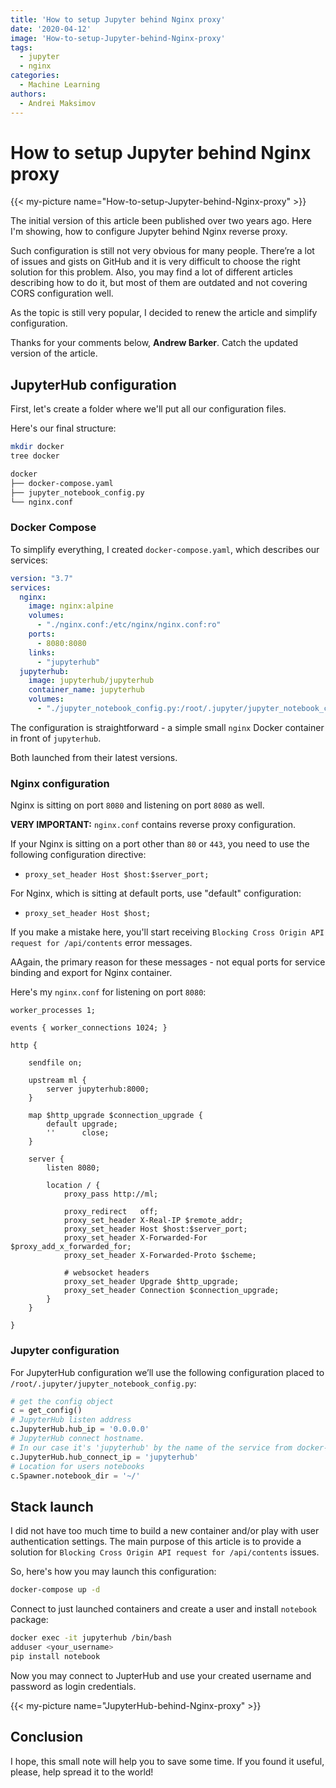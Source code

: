 ```yaml
---
title: 'How to setup Jupyter behind Nginx proxy'
date: '2020-04-12'
image: 'How-to-setup-Jupyter-behind-Nginx-proxy'
tags:
  - jupyter
  - nginx
categories:
  - Machine Learning
authors:
  - Andrei Maksimov
---
```

# How to setup Jupyter behind Nginx proxy

{{< my-picture name="How-to-setup-Jupyter-behind-Nginx-proxy" >}}

The initial version of this article been published over two years ago. Here I'm showing, how to configure Jupyter behind Nginx reverse proxy.

Such configuration is still not very obvious for many people. There’re a lot of issues and gists on GitHub and it is very difficult to choose the right solution for this problem. Also, you may find a lot of different articles describing how to do it, but most of them are outdated and not covering CORS configuration well.

As the topic is still very popular, I decided to renew the article and simplify configuration.

Thanks for your comments below, **Andrew Barker**. Catch the updated version of the article.

## JupyterHub configuration

First, let's create a folder where we'll put all our configuration files.

Here's our final structure:

```sh
mkdir docker
tree docker

docker
├── docker-compose.yaml
├── jupyter_notebook_config.py
└── nginx.conf
```

### Docker Compose

To simplify everything, I created `docker-compose.yaml`, which describes our services:

```yaml
version: "3.7"
services:
  nginx:
    image: nginx:alpine
    volumes:
      - "./nginx.conf:/etc/nginx/nginx.conf:ro"
    ports:
      - 8080:8080
    links:
      - "jupyterhub"
  jupyterhub:
    image: jupyterhub/jupyterhub
    container_name: jupyterhub
    volumes:
      - "./jupyter_notebook_config.py:/root/.jupyter/jupyter_notebook_config.py:ro"
```

The configuration is straightforward - a simple small `nginx` Docker container in front of `jupyterhub`. 

Both launched from their latest versions.

### Nginx configuration

Nginx is sitting on port `8080` and listening on port `8080` as well.

**VERY IMPORTANT:** `nginx.conf` contains reverse proxy configuration.

If your Nginx is sitting on a port other than `80` or `443`, you need to use the following configuration directive:

* `proxy_set_header Host $host:$server_port;`

For Nginx, which is sitting at default ports, use "default" configuration:

* `proxy_set_header Host $host;`

If you make a mistake here, you'll start receiving `Blocking Cross Origin API request for /api/contents` error messages. 

AAgain, the primary reason for these messages - not equal ports for service binding and export for Nginx container.

Here's my `nginx.conf` for listening on port `8080`:

```nginx
worker_processes 1;

events { worker_connections 1024; }

http {

    sendfile on;

    upstream ml {
        server jupyterhub:8000;
    }

    map $http_upgrade $connection_upgrade {
        default upgrade;
        ''      close;
    }

    server {
        listen 8080;

        location / {
            proxy_pass http://ml;

            proxy_redirect   off;
            proxy_set_header X-Real-IP $remote_addr;
            proxy_set_header Host $host:$server_port;
            proxy_set_header X-Forwarded-For $proxy_add_x_forwarded_for;
            proxy_set_header X-Forwarded-Proto $scheme;

            # websocket headers
            proxy_set_header Upgrade $http_upgrade;
            proxy_set_header Connection $connection_upgrade;
        }
    }

}
```

### Jupyter configuration

For JupyterHub configuration we’ll use the following configuration placed to `/root/.jupyter/jupyter_notebook_config.py`:

```python
# get the config object
c = get_config()
# JupyterHub listen address
c.JupyterHub.hub_ip = '0.0.0.0'
# JupyterHub connect hostname.
# In our case it's 'jupyterhub' by the name of the service from docker-compose.yaml
c.JupyterHub.hub_connect_ip = 'jupyterhub'
# Location for users notebooks
c.Spawner.notebook_dir = '~/'
```

## Stack launch

I did not have too much time to build a new container and/or play with user authentication settings. The main purpose of this article is to provide a solution for `Blocking Cross Origin API request for /api/contents` issues.

So, here's how you may launch this configuration:

```sh
docker-compose up -d
```

Connect to just launched containers and create a user and install `notebook` package:

```sh
docker exec -it jupyterhub /bin/bash
adduser <your_username>
pip install notebook
```

Now you may connect to JupterHub and use your created username and password as login credentials.

{{< my-picture name="JupyterHub-behind-Nginx-proxy" >}}

## Conclusion

I hope, this small note will help you to save some time. If you found it useful, please, help spread it to the world!
